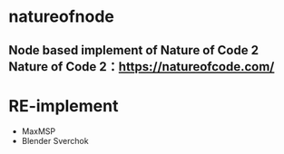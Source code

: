 # natureofnode
Node based implement of Nature of Code 2
Nature of Code 2：https://natureofcode.com/
----
# RE-implement
- MaxMSP
- Blender Sverchok
